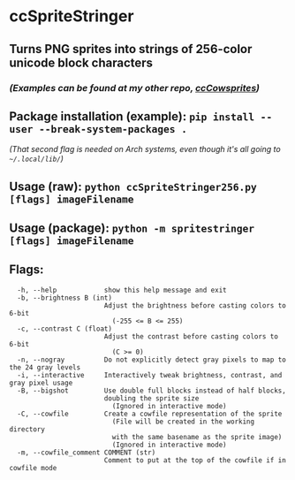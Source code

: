 # ccSpriteStringer
## Turns PNG sprites into strings of 256-color unicode block characters
### *(Examples can be found at my other repo, [ccCowsprites](https://github.com/cSquaerd/ccCowsprites/tree/master/cowfiles))*

## Package installation (example): `pip install --user --break-system-packages .`
*(That second flag is needed on Arch systems, even though it's all going to `~/.local/lib/`)*

## Usage (raw): `python ccSpriteStringer256.py [flags] imageFilename`
## Usage (package): `python -m spritestringer [flags] imageFilename`

## Flags:
```
  -h, --help            show this help message and exit
  -b, --brightness B (int)
                        Adjust the brightness before casting colors to 6-bit
                          (-255 <= B <= 255)
  -c, --contrast C (float)
                        Adjust the contrast before casting colors to 6-bit
                          (C >= 0)
  -n, --nogray          Do not explicitly detect gray pixels to map to the 24 gray levels
  -i, --interactive     Interactively tweak brightness, contrast, and gray pixel usage
  -B, --bigshot         Use double full blocks instead of half blocks,
                        doubling the sprite size
                          (Ignored in interactive mode)
  -C, --cowfile         Create a cowfile representation of the sprite
                          (File will be created in the working directory
                          with the same basename as the sprite image)
                          (Ignored in interactive mode)
  -m, --cowfile_comment COMMENT (str)
                        Comment to put at the top of the cowfile if in cowfile mode
```

